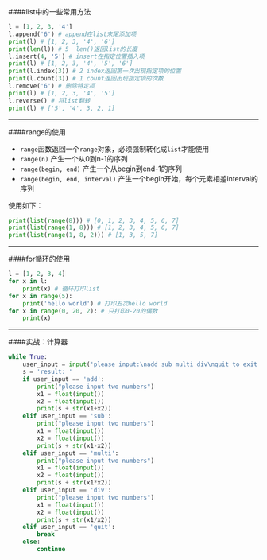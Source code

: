 ####list中的一些常用方法
```Python
l = [1, 2, 3, '4']
l.append('6') # append在list末尾添加项
print(l) # [1, 2, 3, '4', '6']
print(len(l)) # 5  len()返回list的长度
l.insert(4, '5') # insert在指定位置插入项
print(l) # [1, 2, 3, '4', '5', '6']
print(l.index(3)) # 2 index返回第一次出现指定项的位置
print(l.count(3)) # 1 count返回出现指定项的次数
l.remove('6') # 删除特定项
print(l) # [1, 2, 3, '4', '5']
l.reverse() # 将list翻转
print(l) # ['5', '4', 3, 2, 1]
```

----
####range的使用
* `range`函数返回一个`range`对象，必须强制转化成`list`才能使用
* `range(n)` 产生一个从0到n-1的序列
* `range(begin, end)` 产生一个从begin到end-1的序列
* `range(begin, end, interval)` 产生一个begin开始，每个元素相差interval的序列   

使用如下：
```Python
print(list(range(8))) # [0, 1, 2, 3, 4, 5, 6, 7]
print(list(range(1, 8))) # [1, 2, 3, 4, 5, 6, 7]
print(list(range(1, 8, 2))) # [1, 3, 5, 7]
```

-----
####for循环的使用
```Python
l = [1, 2, 3, 4]
for x in l:
    print(x) # 循环打印list
for x in range(5):
    print('hello world') # 打印五次hello world
for x in range(0, 20, 2): # 只打印0-20的偶数
    print(x)
```

----
####实战：计算器
```Python
while True:
    user_input = input('please input:\nadd sub multi div\nquit to exit program\n')
    s = 'result: '
    if user_input == 'add':
        print("please input two numbers")
        x1 = float(input())
        x2 = float(input())
        print(s + str(x1+x2))
    elif user_input == 'sub':
        print("please input two numbers")
        x1 = float(input())
        x2 = float(input())
        print(s + str(x1-x2))
    elif user_input == 'multi':
        print("please input two numbers")
        x1 = float(input())
        x2 = float(input())
        print(s + str(x1*x2))
    elif user_input == 'div':
        print("please input two numbers")
        x1 = float(input())
        x2 = float(input())
        print(s + str(x1/x2))
    elif user_input == 'quit':
        break
    else:
        continue
```